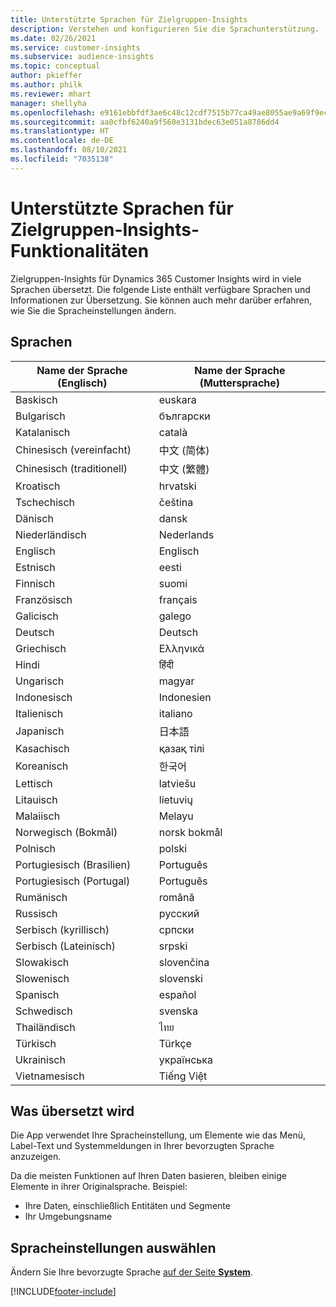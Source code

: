 ```yaml
---
title: Unterstützte Sprachen für Zielgruppen-Insights
description: Verstehen und konfigurieren Sie die Sprachunterstützung.
ms.date: 02/26/2021
ms.service: customer-insights
ms.subservice: audience-insights
ms.topic: conceptual
author: pkieffer
ms.author: philk
ms.reviewer: mhart
manager: shellyha
ms.openlocfilehash: e9161ebbfdf3ae6c48c12cdf7515b77ca49ae8055ae9a69f9ec314bc1247aeaf
ms.sourcegitcommit: aa0cfbf6240a9f560e3131bdec63e051a8786dd4
ms.translationtype: HT
ms.contentlocale: de-DE
ms.lasthandoff: 08/10/2021
ms.locfileid: "7035138"
---
```

# <a name="supported-languages-for-audience-insights-capability"></a>Unterstützte Sprachen für Zielgruppen-Insights-Funktionalitäten

Zielgruppen-Insights für Dynamics 365 Customer Insights wird in viele Sprachen übersetzt. Die folgende Liste enthält verfügbare Sprachen und Informationen zur Übersetzung. Sie können auch mehr darüber erfahren, wie Sie die Spracheinstellungen ändern. 

## <a name="languages"></a>Sprachen

| Name der Sprache (Englisch)|  Name der Sprache (Muttersprache) |
| ------------- | ------------- |
| Baskisch | euskara |
| Bulgarisch | български |
| Katalanisch | català |
| Chinesisch (vereinfacht) | 中文 (简体) |
| Chinesisch (traditionell) | 中文 (繁體) |
| Kroatisch | hrvatski |
| Tschechisch | čeština |
| Dänisch | dansk |
| Niederländisch | Nederlands |
| Englisch | Englisch |
| Estnisch | eesti |
| Finnisch | suomi |
| Französisch | français |
| Galicisch | galego |
| Deutsch | Deutsch |
| Griechisch | Ελληνικά |
| Hindi | हिंदी |
| Ungarisch | magyar |
| Indonesisch | Indonesien |
| Italienisch | italiano |
| Japanisch | 日本語 |
| Kasachisch | қазақ тілі |
| Koreanisch | 한국어 |
| Lettisch | latviešu |
| Litauisch | lietuvių |
| Malaiisch | Melayu |
| Norwegisch (Bokmål) | norsk bokmål |
| Polnisch | polski |
| Portugiesisch (Brasilien) | Português |
| Portugiesisch (Portugal) | Português |
| Rumänisch | română |
| Russisch | pусский |
| Serbisch (kyrillisch) | српски |
| Serbisch (Lateinisch) | srpski |
| Slowakisch | slovenčina |
| Slowenisch | slovenski |
| Spanisch | español |
| Schwedisch | svenska |
| Thailändisch | ไทย |
| Türkisch | Türkçe |
| Ukrainisch | українська |
| Vietnamesisch | Tiếng Việt |

## <a name="whats-translated"></a>Was übersetzt wird

Die App verwendet Ihre Spracheinstellung, um Elemente wie das Menü, Label-Text und Systemmeldungen in Ihrer bevorzugten Sprache anzuzeigen.

Da die meisten Funktionen auf Ihren Daten basieren, bleiben einige Elemente in ihrer Originalsprache. Beispiel:

- Ihre Daten, einschließlich Entitäten und Segmente
- Ihr Umgebungsname

## <a name="choose-your-language-settings"></a>Spracheinstellungen auswählen  

Ändern Sie Ihre bevorzugte Sprache [auf der Seite **System**](system.md).


[!INCLUDE[footer-include](../includes/footer-banner.md)]